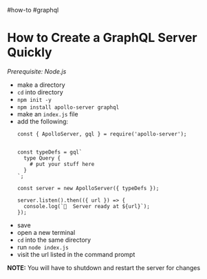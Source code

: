 #how-to #graphql 

# How to Create a GraphQL Server Quickly
*Prerequisite: Node.js*

- make a directory
- `cd` into directory
- `npm init -y`
- `npm install apollo-server graphql`
- make an `index.js` file
- add the following:
  ```
  const { ApolloServer, gql } = require('apollo-server');


  const typeDefs = gql`
    type Query {
      # put your stuff here
    }
  `;

  const server = new ApolloServer({ typeDefs });

  server.listen().then(({ url }) => {
    console.log(`🚀  Server ready at ${url}`);
  });

  ```
- save
- open a new terminal
- `cd` into the same directory
- run `node index.js`
- visit the url listed in the command prompt

**NOTE:** You will have to shutdown and restart the server for changes